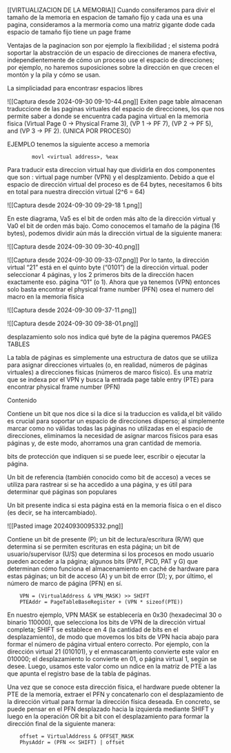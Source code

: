
[[VIRTUALIZACION DE LA MEMORIA]]
Cuando consiferamos para divir el tamaño de la memoria en espacion de tamaño fijo y cada una es una pagina, consideramos a la mermoria como una matriz gigante  dode cada espacio de tamaño fijo tiene un page frame


Ventajas de la paginacion son por ejemplo la flexibilidad ;  el sistema podrá soportar la abstracción de un espacio de direcciones de manera efectiva, independientemente de cómo un proceso use el espacio de direcciones; por ejemplo, no haremos suposiciones sobre la dirección en que crecen el montón y la pila y cómo se usan.
 
 La simpliciadad para encontrasr espacios libres 






![[Captura desde 2024-09-30 09-10-44.png]]
Exiten page table almacenan traduccione de las paginas virtuales del espacio de direcciones, los que nos permite saber a donde se encuentra cada pagina virtual en la memoria fisica (Virtual Page 0 → Physical Frame 3), (VP 1 → PF 7), (VP 2 → PF 5), and (VP 3 → PF 2). (UNICA POR PROCESO)




EJEMPLO 
tenemos la siguiente acceso a  memoria 
			
			movl <virtual address>, %eax
Para traducir esta direccion virtual hay que dividirla en dos componentes que son :
virtual page number (VPN) y el desplzamiento. Debido a que el espacio de dirección virtual del proceso es de 64 bytes, necesitamos 6 bits en total para nuestra dirección virtual (2^6 = 64)

![[Captura desde 2024-09-30 09-29-18 1.png]]


En este diagrama, Va5 es el bit de orden más alto de la dirección virtual y Va0 el bit de
orden más bajo. Como conocemos el tamaño de la página (16 bytes), podemos dividir aún
más la dirección virtual de la siguiente manera:


![[Captura desde 2024-09-30 09-30-40.png]]


![[Captura desde 2024-09-30 09-33-07.png]]
Por lo tanto, la dirección virtual “21” está en el quinto byte (“0101”) de la dirección virtual.
poder seleccionar 4 páginas, y los 2 primeros bits de la dirección hacen exactamente eso.
página “01” (o 1). Ahora que ya tenemos (VPN) entonces solo basta encontrar el physical frame number (PFN) osea el numero del macro en la memoria fisica 


![[Captura desde 2024-09-30 09-37-11.png]]


![[Captura desde 2024-09-30 09-38-01.png]]

desplazamiento solo nos indica qué byte de la página queremos
PAGES TABLES

La tabla de páginas es simplemente una estructura de datos que se utiliza para asignar direcciones virtuales (o, en realidad, números de páginas virtuales) a direcciones físicas (números de marco físico). Es una matriz que se indexa por el VPN y busca la entrada page table entry (PTE) para encontrar physical frame number (PFN)


Contenido 

Contiene un  bit que nos dice si la dice si la traduccion es valida,el bit válido es crucial para soportar un espacio de direcciones disperso; al simplemente marcar como no válidas todas las páginas no utilizadas en el espacio de direcciones, eliminamos la
necesidad de asignar marcos físicos para esas páginas y, de este modo, ahorramos una gran cantidad de memoria.

bits de protección que indiquen si se puede leer, escribir o ejecutar la página.

Un bit de referencia (también conocido como bit de acceso) a veces se utiliza para rastrear si se ha accedido a una página, y es útil para determinar qué páginas son populares

Un bit presente indica si esta página está en la memoria física o en el disco (es decir,
se ha intercambiado).


![[Pasted image 20240930095332.png]]

Contiene un bit de presente (P); un bit de lectura/escritura (R/W) que determina si
se permiten escrituras en esta página; un bit de usuario/supervisor (U/S) que determina si los procesos en modo usuario pueden acceder a la página; algunos bits (PWT, PCD, PAT y G) que determinan cómo funciona el almacenamiento en caché de hardware para estas páginas; un bit de acceso (A) y un bit de error (D); y, por último, el número de marco de página (PFN) en sí.



		VPN = (VirtualAddress & VPN_MASK) >> SHIFT
		PTEAddr = PageTableBaseRegister + (VPN * sizeof(PTE))

En nuestro ejemplo, VPN MASK se establecería en 0x30 (hexadecimal 30 o binario
110000), que selecciona los bits de VPN de la dirección virtual completa; SHIFT se establece en 4 (la cantidad de bits en el desplazamiento), de modo que movemos los bits de VPN hacia abajo para formar el número de página virtual entero correcto. Por ejemplo, con la dirección virtual 21 (010101), y el enmascaramiento convierte este valor en 010000; el desplazamiento lo convierte en 01, o página virtual 1, según se desee. Luego, usamos este valor como un ndice en la matriz de PTE a las que apunta el registro base de la tabla de páginas.

Una vez que se conoce esta dirección física, el hardware puede obtener la PTE de la
memoria, extraer el PFN y concatenarlo con el desplazamiento de la dirección virtual para
formar la dirección física deseada. En concreto, se puede pensar en el PFN desplazado hacia la izquierda mediante SHIFT y luego en la operación OR bit a bit con el desplazamiento para formar la dirección final de la siguiente manera:

		offset = VirtualAddress & OFFSET_MASK
		PhysAddr = (PFN << SHIFT) | offset